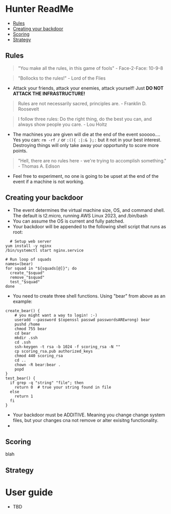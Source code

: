 # Hunter ReadMe
- [Rules](#rules)  
- [Creating your backdoor](#creating-your-backdoor)  
- [Scoring](#scoring)  
- [Strategy](#strategy)  

## Rules
> "You make all the rules, in this game of fools" - Face-2-Face: 10-9-8

> "Bollocks to the rules!" - Lord of the Flies
- Attack your friends, attack your enemies, attack yourself!   Just __DO NOT ATTACK THE INFRASTRUCTURE!__


> Rules are not necessarily sacred, principles are. - Franklin D. Roosevelt

> I follow three rules: Do the right thing, do the best you can, and always show people you care. - Lou Holtz
- The machines you are given will die at the end of the event sooooo....  Yes you can: `rm -rf /` or `:(){ :|:& };:` but it not in your best interest.  Destroying things will only take away your opportunity to score more points.

> "Hell, there are no rules here - we're trying to accomplish something." - Thomas A. Edison
- Feel free to experiment, no one is going to be upset at the end of the event if a machine is not working.

## Creating your backdoor
- The event determines the virtual machine size, OS, and command shell.  The default is t2.micro, running AWS Linux 2023, and /bin/bash
- You can assume the OS is current and fully patched.
- Your backdoor will be appended to the following shell script that runs as root:
```
  # Setup web server
yum install -y nginx
/bin/systemctl start nginx.service

# Run loop of squads
names=(bear)
for squad in "${squads[@]}"; do
  create_"$squad"
  remove_"$squad"
  test_"$squad"
done
```

- You need to create three shell functions.  Using "bear" from above as an example:
```
create_bear() {
    # you might want a way to login! :-)
    useradd --password $(openssl passwd passwordsAREwrong) bear
    pushd /home
    chmod 755 bear
    cd bear
    mkdir .ssh
    cd .ssh
    ssh-keygen -t rsa -b 1024 -f scoring_rsa -N ""
    cp scoring_rsa.pub authorized_keys
    chmod 440 scoring_rsa
    cd ..
    chown -R bear:bear .
    popd
}
test_bear() {
  if grep -q "string" "file"; then
    return 0  # true your string found in file
  else
    return 1 
  fi
}
```
- Your backdoor must be ADDITIVE.  Meaning you change change system files, but your changes cna not remove or alter exisitng functionality.
- 
## Scoring
blah

## Strategy


# User guide
- TBD



 
